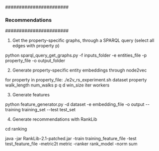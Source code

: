 #######################
### Recommendations ###
#######################

1) Get the property-specific graphs, through a SPARQL query (select all edges with property p)

python sparql_query_get_graphs.py  -f inputs_folder -e entities_file -p property_file -o output_folder

2) Generate property-specific entity embeddings through node2vec

for property in property_file:
	./e2v_rs_experiment.sh dataset property walk_length num_walks p q d win_size iter workers

3) Generate features

python feature_generator.py -d dataset -e embedding_file -o output --training training_set --test test_set

4) Generate recommendations with RankLib

cd ranking

java -jar RankLib-2.1-patched.jar -train training_feature_file -test test_feature_file -metric2t metric -ranker rank_model -norm sum